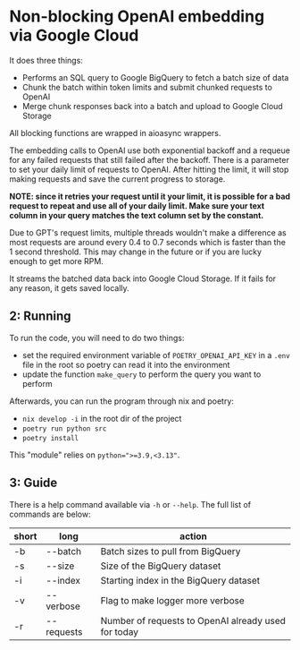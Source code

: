 # Non-blocking OpenAI embedding via Google Cloud

It does three things:
- Performs an SQL query to Google BigQuery to fetch a batch size of data
- Chunk the batch within token limits and submit chunked requests to OpenAI
- Merge chunk responses back into a batch and upload to Google Cloud Storage

All blocking functions are wrapped in aioasync wrappers.

The embedding calls to OpenAI use both exponential backoff and a requeue for any
failed requests that still failed after the backoff. There is a parameter to set
your daily limit of requests to OpenAI. After hitting the limit, it will stop 
making requests and save the current progress to storage.

**NOTE: since it retries your request until it your limit, it is possible for a
bad request to repeat and use all of your daily limit. Make sure your text 
column in your query matches the text column set by the constant.**

Due to GPT's request limits, multiple threads wouldn't make a difference as most 
requests are around every 0.4 to 0.7 seconds which is faster than the 1 second
threshold. This may change in the future or if you are lucky enough to get more
RPM.

It streams the batched data back into Google Cloud Storage. If it fails for any 
reason, it gets saved locally.

## 2: Running

To run the code, you will need to do two things:
- set the required environment variable of `POETRY_OPENAI_API_KEY` in a `.env` 
file in the root so poetry can read it into the environment
- update the function `make_query` to perform the query you want to perform

Afterwards, you can run the program through nix and poetry:
- `nix develop -i` in the root dir of the project
- `poetry run python src`
- `poetry install`

This "module" relies on `python=">=3.9,<3.13"`.

## 3: Guide

There is a help command available via `-h` or `--help`. The full list of 
commands are below:

| short | long       | action                                               |
|-------|------------|------------------------------------------------------|
| -b    | --batch    | Batch sizes to pull from BigQuery                    |
| -s    | --size     | Size of the BigQuery dataset                         |
| -i    | --index    | Starting index in the BigQuery dataset               |
| -v    | --verbose  | Flag to make logger more verbose                     |
| -r    | --requests | Number of requests to OpenAI already used for today  |
